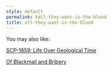 ```yaml
---
style: default
permalink: Xall-they-want-is-the-blood
title: all-they-want-is-the-blood
---
```

You may also like:

[SCP-1859: Life Over Geological Time](http://scp-wiki.net/scp-1859)

[Of Blackmail and Bribery](http://scp-wiki.net/of-blackmail-and-bribery)
